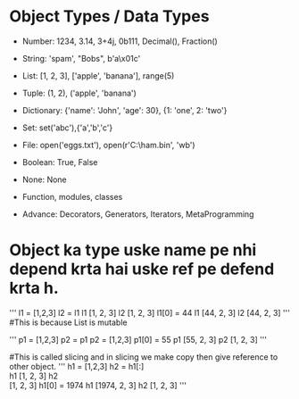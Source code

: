 # Object Types / Data Types
- Number: 1234, 3.14, 3+4j, 0b111, Decimal(), Fraction()
- String: 'spam', "Bobs", b'a\x01c'
- List: [1, 2, 3], ['apple', 'banana'], range(5)
- Tuple: (1, 2), ('apple', 'banana')
- Dictionary: {'name': 'John', 'age': 30}, {1: 'one', 2: 'two'}
- Set: set('abc'),{'a','b','c'}
- File: open('eggs.txt'), open(r'C:\ham.bin', 'wb')
- Boolean: True, False
- None: None
- Function, modules, classes

- Advance: Decorators, Generators, Iterators, MetaProgramming

# Object ka type uske name pe nhi depend krta hai uske ref pe defend krta h.

'''
l1 = [1,2,3]
 l2 = l1 
 l1
[1, 2, 3]
 l2
[1, 2, 3]
 l1[0] = 44
 l1
[44, 2, 3]
 l2
[44, 2, 3]
'''
#This is because List is mutable

'''
 p1 = [1,2,3]
 p2 = p1
 p2 = [1,2,3]
 p1[0] = 55
 p1
[55, 2, 3]
 p2
[1, 2, 3]
'''

#This is called slicing and in slicing we make copy then give reference to other object.
'''
 h1 = [1,2,3]
 h2 = h1[:]   
 h1
[1, 2, 3]
 h2   
[1, 2, 3]
 h1[0] = 1974
 h1
[1974, 2, 3]
 h2
[1, 2, 3]
'''